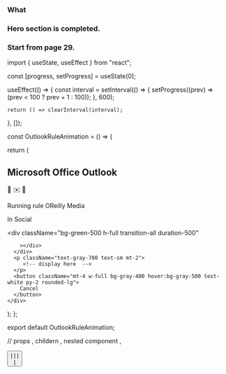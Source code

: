 ### What
### Hero section is completed.
### Start from page 29. 



import { useState, useEffect } from "react";

  const [progress, setProgress] = useState(0);

  useEffect(() => {
    const interval = setInterval(() => {
      setProgress((prev) => (prev < 100 ? prev + 1 : 100));
    }, 600);

    return () => clearInterval(interval);
  }, []);

const OutlookRuleAnimation = () => {


  return (
    <div className="w-full max-w-md p-4 mx-auto mt-10 border rounded-lg shadow-lg bg-gray-100">
      <h2 className="text-lg font-semibold mb-2">Microsoft Office Outlook</h2>
      <div className="flex items-center justify-center space-x-4 my-4">
        <span className="text-yellow-500 text-3xl">📂</span>
        <span className="text-blue-400 text-3xl">✉️</span>
        <span className="text-yellow-500 text-3xl">📁</span>
      </div>
      <p className="text-gray-700 text-sm">Running rule OReilly Media</p>
      <p className="text-gray-600 text-sm mb-2">In Social</p>
      <div className="w-full bg-gray-300 h-4 rounded overflow-hidden">
        <div
          className="bg-green-500 h-full transition-all duration-500"
        
        ></div>
      </div>
      <p className="text-gray-700 text-sm mt-2">
         <!-- display here  -->
      </p>
      <button className="mt-4 w-full bg-gray-400 hover:bg-gray-500 text-white py-2 rounded-lg">
        Cancel
      </button>
    </div>
  );
};

export default OutlookRuleAnimation;



// props , childern , nested component , 

<App value = {10}>
<App value={12}>
<Button>  | <Sidebar> | <Calling>
<Google>  |  <Footer>  | <Cart>
<App>